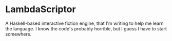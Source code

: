 # LambdaScriptor
A Haskell-based interactive fiction engine, that I'm writing to help me learn the language. I know the code's probably horrible, but I guess I have to start somewhere. 
